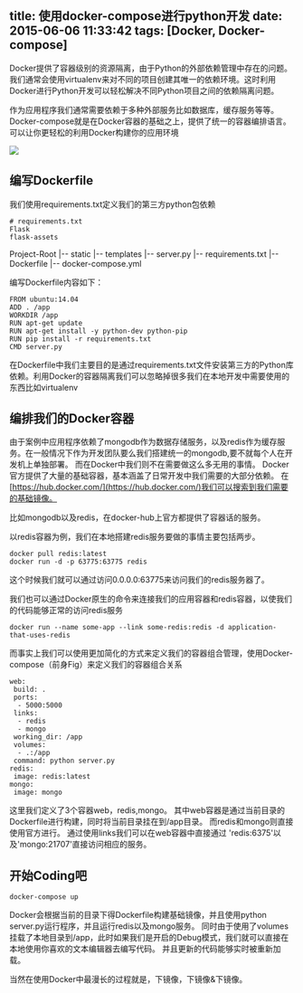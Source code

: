 title: 使用docker-compose进行python开发
date: 2015-06-06 11:33:42
tags: [Docker, Docker-compose]
---

Docker提供了容器级别的资源隔离，由于Python的外部依赖管理中存在的问题。我们通常会使用virtualenv来对不同的项目创建其唯一的依赖环境。这时利用Docker进行Python开发可以轻松解决不同Python项目之间的依赖隔离问题。

作为应用程序我们通常需要依赖于多种外部服务比如数据库，缓存服务等等。Docker-compose就是在Docker容器的基础之上，提供了统一的容器编排语言。可以让你更轻松的利用Docker构建你的应用环境

<!-- more -->
![](http://7pn5d3.com1.z0.glb.clouddn.com/blogoctopus_blocks_die.png)


## 编写Dockerfile

我们使用requirements.txt定义我们的第三方python包依赖

```
# requirements.txt
Flask
flask-assets
```

Project-Root
   |-- static
   |-- templates
   |-- server.py
   |-- requirements.txt
   |-- Dockerfile
   |-- docker-compose.yml

编写Dockerfile内容如下：

```
FROM ubuntu:14.04
ADD . /app
WORKDIR /app
RUN apt-get update
RUN apt-get install -y python-dev python-pip
RUN pip install -r requirements.txt
CMD server.py
```

在Dockerfile中我们主要目的是通过requirements.txt文件安装第三方的Python库依赖。利用Docker的容器隔离我们可以忽略掉很多我们在本地开发中需要使用的东西比如virtualenv

## 编排我们的Docker容器

由于案例中应用程序依赖了mongodb作为数据存储服务，以及redis作为缓存服务。在一般情况下作为开发团队要么我们搭建统一的mongodb,要不就每个人在开发机上单独部署。
而在Docker中我们则不在需要做这么多无用的事情。 Docker官方提供了大量的基础容器，基本涵盖了日常开发中我们需要的大部分依赖。 在[https://hub.docker.com/](https://hub.docker.com/)我们可以搜索到我们需要的基础镜像。

比如mongodb以及redis，在docker-hub上官方都提供了容器话的服务。

以redis容器为例，我们在本地搭建redis服务要做的事情主要包括两步。

```
docker pull redis:latest
docker run -d -p 63775:63775 redis
```

这个时候我们就可以通过访问0.0.0.0:63775来访问我们的redis服务器了。

我们也可以通过Docker原生的命令来连接我们的应用容器和redis容器，以使我们的代码能够正常的访问redis服务

```
docker run --name some-app --link some-redis:redis -d application-that-uses-redis
```

而事实上我们可以使用更加简化的方式来定义我们的容器组合管理，使用Docker-compose（前身Fig）来定义我们的容器组合关系

```
web:
 build: .
 ports:
  - 5000:5000
 links:
  - redis
  - mongo
 working_dir: /app
 volumes:
  - .:/app
 command: python server.py
redis:
 image: redis:latest
mongo:
 image: mongo
```

这里我们定义了3个容器web，redis,mongo。 其中web容器是通过当前目录的Dockerfile进行构建，同时将当前目录挂在到/app目录。 而redis和mongo则直接使用官方进行。
通过使用links我们可以在web容器中直接通过 'redis:6375'以及'mongo:21707'直接访问相应的服务。

## 开始Coding吧

```
docker-compose up
```

Docker会根据当前的目录下得Dockerfile构建基础镜像，并且使用python server.py运行程序，并且运行redis以及mongo服务。
同时由于使用了volumes挂载了本地目录到/app，此时如果我们是开启的Debug模式，我们就可以直接在本地使用你喜欢的文本编辑器去编写代码。
并且更新的代码能够实时被重新加载。

当然在使用Docker中最漫长的过程就是，下镜像，下镜像&下镜像。
